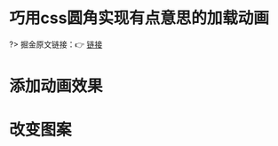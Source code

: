 # 巧用css圆角实现有点意思的加载动画 

?> 掘金原文链接：:point_right: [链接](https://juejin.cn/post/6909281076368293902)

<vuep template="#border-width"></vuep>

<script v-pre type="text/x-template" id="border-width">
<style>
  main{
    width: 100%;
    display: flex;
  }
  .main > .w1 {
    border:100px solid #f3f3f3;
    border-radius:50%;
    border-top:100px solid #2842d8;
}
  .main > .w2 {
    border:100px solid #f3f3f3;
    border-radius:50%;
    border-top:100px solid #2842d8;
    border-right:100px solid #CDB540;
    border-bottom:100px solid #c05235;
    border-left:100px solid #61c570;
    margin-left:300px;
}

</style>
<template>
  <main class="main">
    <div class="w1"></div>
    <div class="w2"></div>
  </main>
</template>
<script>
</script>
</script>

# 添加动画效果

<vuep template="#border-width2"></vuep>

<script v-pre type="text/x-template" id="border-width2">
<style>
  .main2{
    width: 100%;
    display: flex;
  }


  .main2 > .w3 {
    border:100px solid #f3f3f3;
    border-radius:50%;
    border-top:100px solid #2842d8;
    animation:rotate 2s linear infinite;

}
  .main2 > .w4 {
    border:100px solid #f3f3f3;
    border-radius:50%;
    border-top:100px solid #2842d8;
    border-right:100px solid #CDB540;
    border-bottom:100px solid #c05235;
    border-left:100px solid #61c570;
    margin-left:200px;
    animation: rotate 2s linear infinite;
}
  @keyframes rotate {
    0% {transform: rotate(0deg)}
    100% {transform: rotate(360deg)}
  }

</style>
<template>
  <main class="main2">
    <div class="w3"></div>
    <div class="w4"></div>
  </main>
</template>
<script>
</script>
</script>


# 改变图案

<vuep template="#border-width3"></vuep>

<script v-pre type="text/x-template" id="border-width3">
<style>
  .main3{
    width: 100%;
    display: flex;
  }


   .main3 > .rotate-animate {
        border:16px solid #f3f3f3;
        border-radius:50%;
        border-top:16px solid #2842d8;
        width:100px;
        height:100px;
        animation:rotate 2s linear infinite;
    }
    .main3 > .rotate-animate.fill-color {
        margin-left: 200px;
        border-color: #2842d8 #d1b516 #cf4928 #27c965;
    }
  @keyframes rotate {
    0% {transform: rotate(0deg)}
    100% {transform: rotate(360deg)}
  }

</style>
<template>
  <main class="main3">
    <div class="rotate-animate"></div>
    <div class="rotate-animate fill-color"></div>
  </main>
</template>
<script>
</script>
</script>
